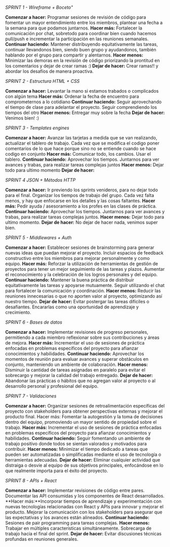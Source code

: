 *SPRINT 1 - Wireframe + Boceto"*

**Comenzar a hacer:** Programar sesiones de revisión de código para fomentar un mayor entendimiento entre los miembros, plantear una fecha a la semana para que podamos juntarnos.
**Hacer más:** Fortalecer la comunicación por chat, sobretodo para coordinar bien cuando hacemos pull/push e incrementar la participación en las reuniones semanales.
**Continuar haciendo:** Mantener distribuyendo equitativamente las tareas, continuar llevandonos bien, siendo buen grupo y ayudandonos, también hablando por el grupo para compartir y alentarnos.
**Hacer menos:** Minimizar las demoras en la revisión de código priorizando la prontitud en los comentarios y dejar de crear ramas :)
**Dejar de hacer:** Crear ramas!! y abordar los desafíos de manera proactiva.

*SPRINT 2 - Estructura HTML + CSS*

**Comenzar a hacer:** Levantar la mano si estamos trabados o complicados con algún tema
**Hacer más:** Ordenar la fecha de encuentro para comprometernos a lo cotidiano
**Continuar haciendo:** Seguir aprovechando el tiempo de clase para adelantar el proyecto. Seguir comprendiendo los tiempos del otro
**Hacer menos:** Entregar muy sobre la fecha
**Dejar de hacer:** Venimos bien! :)

*SPRINT 3 - Templates engines*

**Comenzar a hacer:** Avanzar las tarjetas a medida que se van realizando, actualizar el tablero de trabajo. Cada vez que se modifica el codigo poner comentarios de lo que hace porque sino no se entiende cuando se hace codigo en conjunto
**Hacer más:** Comunicar todo, los cambios. Usar el tablero. 
**Continuar haciendo:** Aprovechar los tiempos. Juntarnos para ver avances y trabas, para realizar tareas complejas juntos 
**Hacer menos:** Dejar todo para ultimo momento
**Dejar de hacer:**

*SPRINT 4 JSON + Métodos HTTP*

**Comenzar a hacer:** Ir previendo los sprints venideros, para no dejar todo para el final. Organizar los tiempos de trabajo del grupo. Cada vez falta menos, y hay que enfocarse en los detalles y las cosas faltantes.
**Hacer más:** Pedir ayuda / asesoramiento a los profes en las clases de práctica. 
**Continuar haciendo:** Aprovechar los tiempos. Juntarnos para ver avances y trabas, para realizar tareas complejas juntos.
**Hacer menos:** Dejar todo para ultimo momento. 
**Dejar de hacer:** No dejar de hacer nada, venimos super bien.

*SPRINT 5 - Middlewares + Auth*

**Comenzar a hacer:** Establecer sesiones de brainstorming para generar nuevas ideas que puedan mejorar el proyecto. Incluir espacios de feedback constructivo entre los miembros para mejorar personalmente y como equipo.
**Hacer más:** Reforzar la utilización de herramientas de gestión de proyectos para tener un mejor seguimiento de las tareas y plazos. Aumentar el reconocimiento y la celebración de los logros personales y del equipo.
**Continuar haciendo:** Mantener la buena práctica de distribuir equitativamente las tareas y apoyarse mutuamente. Seguir utilizando el chat para fortalecer la comunicación y coordinación.
**Hacer menos:** Reducir las reuniones innecesarias o que no aporten valor al proyecto, optimizando así nuestro tiempo.
**Dejar de hacer:** Evitar postergar las tareas difíciles o desafiantes. Encararlas como una oportunidad de aprendizaje y crecimiento.

*SPRINT 6 - Bases de datos*

**Comenzar a hacer:** Implementar revisiones de progreso personales, permitiendo a cada miembro reflexionar sobre sus contribuciones y áreas de mejora.
**Hacer más:** Incrementar el uso de sesiones de práctica enfocadas en problemas específicos del proyecto para afianzar conocimientos y habilidades.
**Continuar haciendo:** Aprovechar los momentos de reunión para evaluar avances y superar obstáculos en conjunto, manteniendo un ambiente de colaboración.
**Hacer menos:** Disminuir la cantidad de tareas asignadas en paralelo para evitar el sobrecargo y mejorar la calidad del trabajo entregado.
**Dejar de hacer:** Abandonar las prácticas o hábitos que no agregan valor al proyecto o al desarrollo personal y profesional del equipo.

*SPRINT 7 - Validaciones*

**Comenzar a hacer:** Organizar sesiones de retroalimentación específicas del proyecto con stakeholders para obtener perspectivas externas y mejorar el producto final.
Hacer más: Fomentar la autogestión y la toma de decisiones dentro del equipo, promoviendo un mayor sentido de propiedad sobre el trabajo.
**Hacer más:** Incrementar el uso de sesiones de práctica enfocadas en problemas específicos del proyecto para afianzar conocimientos y habilidades.
**Continuar haciendo:** Seguir fomentando un ambiente de trabajo positivo donde todos se sientan valorados y motivados para contribuir.
**Hacer menos:** Minimizar el tiempo dedicado a tareas que pueden ser automatizadas o simplificadas mediante el uso de tecnología o herramientas adecuadas.
**Dejar de hacer:** Eliminar cualquier actividad que distraiga o desvíe al equipo de sus objetivos principales, enfocándose en lo que realmente importa para el éxito del proyecto.

*SPRINT 8 - APIs + React* 

**Comenzar a hacer:** Implementar revisiones de código entre pares. Documentar las API consumidas y los componentes de React desarrollados.
**Hacer más:**Incorporar tiempos de aprendizaje y experimentación con nuevas tecnologías relacionadas con React y APIs para innovar y mejorar el producto.
Mejorar la comunicación con los stakeholders para asegurar que las expectativas y los avances están alineados.
**Continuar haciendo:** Sesiones de pair programming para tareas complejas. 
**Hacer menos:** Trabajar en múltiples características simultáneamente. Sobrecarga de trabajo hacia el final del sprint.
**Dejar de hacer:** Evitar discusiones técnicas profundas en reuniones generales. 


